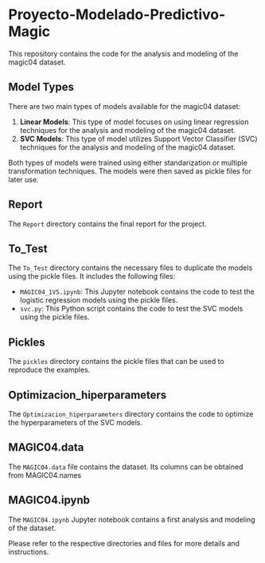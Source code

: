 # Proyecto-Modelado-Predictivo-Magic

This repository contains the code for the analysis and modeling of the magic04 dataset.

## Model Types

There are two main types of models available for the magic04 dataset:

1. **Linear Models**: This type of model focuses on using linear regression techniques for the analysis and modeling of the magic04 dataset.
2. **SVC Models**: This type of model utilizes Support Vector Classifier (SVC) techniques for the analysis and modeling of the magic04 dataset.

Both types of models were trained using either standarization or multiple transformation techniques. The models were then saved as pickle files for later use. 

## Report

The `Report` directory contains the final report for the project.

## To_Test

The `To_Test` directory contains the necessary files to duplicate the models using the pickle files. It includes the following files:

- `MAGIC04_1V5.ipynb`: This Jupyter notebook contains the code to test the logistic regression models using the pickle files.
- `svc.py`: This Python script contains the code to test the SVC models using the pickle files.

## Pickles

The `pickles` directory contains the pickle files that can be used to reproduce the examples.

## Optimizacion_hiperparameters

The `Optimizacion_hiperparameters` directory contains the code to optimize the hyperparameters of the SVC models.

## MAGIC04.data

The `MAGIC04.data` file contains the dataset. Its columns can be obtained from MAGIC04.names

## MAGIC04.ipynb

The `MAGIC04.ipynb` Jupyter notebook contains a first analysis and modeling of the dataset.

Please refer to the respective directories and files for more details and instructions.
